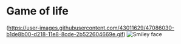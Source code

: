 # Game of life
(https://user-images.githubusercontent.com/43011629/47086030-b1de8b00-d218-11e8-8cde-2b522604669e.gif)
<img src="https://user-images.githubusercontent.com/43011629/47086030-b1de8b00-d218-11e8-8cde-2b522604669e.gif" alt="Smiley face" size="100%" >
